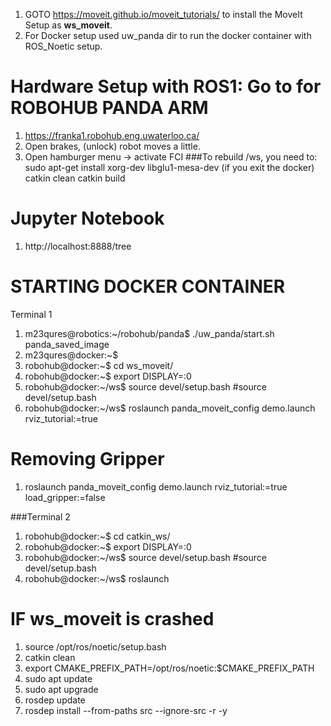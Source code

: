 1. GOTO https://moveit.github.io/moveit_tutorials/ to install the MoveIt Setup as **ws_moveit**.
2. For Docker setup used uw_panda dir to run the docker container with ROS_Noetic setup.
# Hardware Setup with ROS1: Go to for ROBOHUB PANDA ARM
1. https://franka1.robohub.eng.uwaterloo.ca/
2. Open brakes, (unlock) robot moves a little.
3. Open hamburger menu -> activate FCI
###To rebuild /ws, you need to:
sudo apt-get install xorg-dev libglu1-mesa-dev (if you exit the docker)
catkin clean 
catkin build
# Jupyter Notebook
1. http://localhost:8888/tree

# STARTING DOCKER CONTAINER
Terminal 1
1. m23qures@robotics:~/robohub/panda$ ./uw_panda/start.sh panda_saved_image
2. m23qures@docker:~$ 
3. robohub@docker:~$ cd ws_moveit/
4. robohub@docker:~$ export DISPLAY=:0
5. robohub@docker:~/ws$ source devel/setup.bash  #source devel/setup.bash
6. robohub@docker:~/ws$ roslaunch panda_moveit_config demo.launch rviz_tutorial:=true

# Removing Gripper 
1. roslaunch panda_moveit_config demo.launch rviz_tutorial:=true load_gripper:=false

###Terminal 2

1. robohub@docker:~$ cd catkin_ws/
2. robohub@docker:~$ export DISPLAY=:0
3. robohub@docker:~/ws$ source devel/setup.bash  #source devel/setup.bash
4. robohub@docker:~/ws$ roslaunch 

# IF ws_moveit is crashed
1. source /opt/ros/noetic/setup.bash
2. catkin clean
3. export CMAKE_PREFIX_PATH=/opt/ros/noetic:$CMAKE_PREFIX_PATH
4. sudo apt update
5. sudo apt upgrade
6. rosdep update
7. rosdep install --from-paths src --ignore-src -r -y

